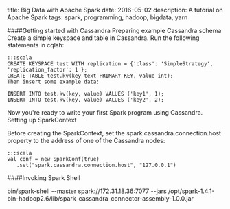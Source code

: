 title: Big Data with Apache Spark
date: 2016-05-02
description: A tutorial on Apache Spark
tags: spark, programming, hadoop, bigdata, yarn

####Getting started with Cassandra
Preparing example Cassandra schema
Create a simple keyspace and table in Cassandra. Run the following statements in cqlsh:

	:::scala
	CREATE KEYSPACE test WITH replication = {'class': 'SimpleStrategy', 'replication_factor': 1 };
	CREATE TABLE test.kv(key text PRIMARY KEY, value int);
	Then insert some example data:

	INSERT INTO test.kv(key, value) VALUES ('key1', 1);
	INSERT INTO test.kv(key, value) VALUES ('key2', 2);

Now you're ready to write your first Spark program using Cassandra.
Setting up SparkContext

Before creating the SparkContext, set the spark.cassandra.connection.host property to the address of one of the Cassandra nodes:


	:::scala
	val conf = new SparkConf(true)
	   .set("spark.cassandra.connection.host", "127.0.0.1")


####Invoking Spark Shell

bin/spark-shell --master spark://172.31.18.36:7077  --jars /opt/spark-1.4.1-bin-hadoop2.6/lib/spark_cassandra_connector-assembly-1.0.0.jar 


